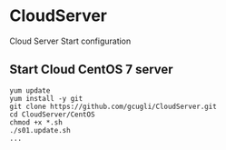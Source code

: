 CloudServer
============

Cloud Server Start configuration


Start Cloud CentOS 7 server
----------------------------
	yum update
	yum install -y git
	git clone https://github.com/gcugli/CloudServer.git
	cd CloudServer/CentOS
	chmod +x *.sh
	./s01.update.sh
	...


